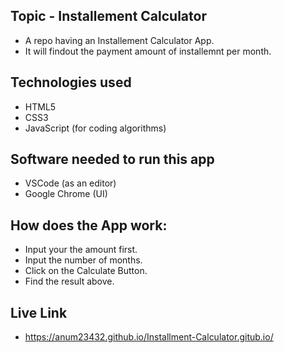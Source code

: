 ## Topic - Installement Calculator
- A repo having an Installement Calculator App.
- It will findout the payment amount of installemnt per month.
​
## Technologies used
- HTML5 
- CSS3
- JavaScript (for coding algorithms)

## Software needed to run this app
- VSCode (as an editor)
- Google Chrome (UI)

## How does the App work:
- Input your the amount first.
- Input the number of months.
- Click on the Calculate Button. 
- Find the result above. 

## Live Link
- https://anum23432.github.io/Installment-Calculator.gitub.io/
